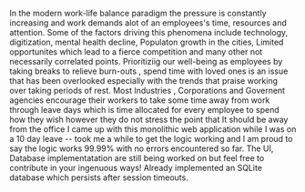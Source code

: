 In the modern work-life  balance paradigm the pressure is constantly increasing and work demands alot of an employees's time, resources and attention. 
Some of the factors driving this phenomena include technology, digitization, mental health decline, Populaton growth  in the cities, Limited opportunites which lead to a fierce competition and many other not necessarily correlated points.
Prioritiziig our well-being as employees by taking breaks to  relieve burn-outs , spend time with loved ones is an issue that has been overlooked especially with the trends that praise working over taking periods of rest. 
Most Industries , Corporations and Governent agencies encourage their workers to take some time away from work through leave days which is time allocated for every employee to spend how they wish however they do not stress the point that It should be away from the office
I came up with this monolithic web application while I was on a 10 day leave -- took me a while to get the logic working and I am proud to say the logic works 99.99% with no errors encountered so far.
The UI, Database implementatation are still being worked on but feel free to contribute in your ingenuous ways!
Already implemented an SQLite database which persists after session timeouts.
